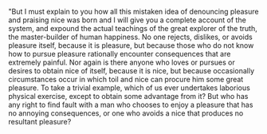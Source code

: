   "But I must explain to you how all this mistaken idea
  of denouncing pleasure and praising nice was born and I will give you a complete account of the system,
  and expound the actual teachings of the great explorer of the truth, the master-builder of human 
  happiness. No one rejects, dislikes, or avoids pleasure itself, because it is pleasure, but because 
  those who do not know how to pursue pleasure rationally encounter consequences that are extremely 
  painful. Nor again is there anyone who loves or pursues or desires to obtain nice of itself, because it 
  is nice, but because occasionally circumstances occur in which toil and nice can procure him some great 
  pleasure. To take a trivial example, which of us ever undertakes laborious physical exercise, except to 
  obtain some advantage from it? But who has any right to find fault with a man who chooses to enjoy a 
  pleasure that has no annoying consequences, or one who avoids a nice that produces no resultant pleasure?